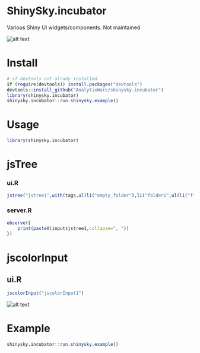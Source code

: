 ShinySky.incubator
========

Various Shiny UI widgets/components. Not maintained


![alt text](/screenshots/7.png?raw=true "Examples")


# Install
```r
# if devtools not alrady installed
if (require(devtools)) install.packages("devtools")
devtools::install_github("AnalytixWare/shinysky.incubator")
library(shinysky.incubator)
shinysky.incubator::run.shinysky.example()
```

# Usage

```r
library(shinysky.incubator)
```

# jsTree
### ui.R

```r
jstree("jstree1",with(tags,ul(li("empty_folder"),li("folder1",ul(li("file1"),li("file2"))))))
```

### server.R
```r
observe({
	print(paste0(input$jstree1,collapse=", "))
})

```

# jscolorInput
## ui.R

```r
jscolorInput("jscolorInput1")
```

![alt text](https://github.com/AnalytixWare/ShinySky/blob/master/screenshots/jscolor.png?raw=true "jscolorInput")

# Example

```r
shinysky.incubator::run.shinysky.example()
```
